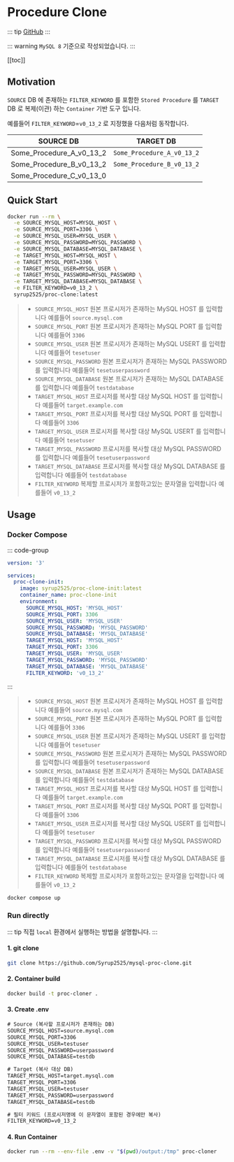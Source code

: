# Procedure Clone

::: tip
[GitHub](https://github.com/Syrup2525/mysql-proc-replica)
:::

::: warning
`MySQL 8` 기준으로 작성되었습니다.
:::

[[toc]]

## Motivation
`SOURCE` DB 에 존재하는 `FILTER_KEYWORD` 를 포함한 `Stored Procedure` 를 `TARGET` DB 로 복제(이관) 하는 `Container` 기반 도구 입니다.

예를들어 `FILTER_KEYWORD`=`v0_13_2` 로 지정했을 다음처럼 동작합니다.

| SOURCE DB | TARGET DB |
| --- | --- |
| Some_Procedure_A_v0_13_2 | `Some_Procedure_A_v0_13_2` |
| Some_Procedure_B_v0_13_2 | `Some_Procedure_B_v0_13_2` |
| Some_Procedure_C_v0_13_0 | |

## Quick Start
``` bash
docker run --rm \
  -e SOURCE_MYSQL_HOST=MYSQL_HOST \
  -e SOURCE_MYSQL_PORT=3306 \
  -e SOURCE_MYSQL_USER=MYSQL_USER \
  -e SOURCE_MYSQL_PASSWORD=MYSQL_PASSWORD \
  -e SOURCE_MYSQL_DATABASE=MYSQL_DATABASE \
  -e TARGET_MYSQL_HOST=MYSQL_HOST \
  -e TARGET_MYSQL_PORT=3306 \
  -e TARGET_MYSQL_USER=MYSQL_USER \
  -e TARGET_MYSQL_PASSWORD=MYSQL_PASSWORD \
  -e TARGET_MYSQL_DATABASE=MYSQL_DATABASE \
  -e FILTER_KEYWORD=v0_13_2 \
  syrup2525/proc-clone:latest
```
> - `SOURCE_MYSQL_HOST` 원본 프로시저가 존재하는 MySQL HOST 를 입력합니다 예를들어 `source.mysql.com`
> - `SOURCE_MYSQL_PORT` 원본 프로시저가 존재하는 MySQL PORT 를 입력합니다 예를들어 `3306`
> - `SOURCE_MYSQL_USER` 원본 프로시저가 존재하는 MySQL USERT 를 입력합니다 예를들어 `tesetuser`
> - `SOURCE_MYSQL_PASSWORD` 원본 프로시저가 존재하는 MySQL PASSWORD 를 입력합니다 예를들어 `tesetuserpassword`
> - `SOURCE_MYSQL_DATABASE` 원본 프로시저가 존재하는 MySQL DATABASE 를 입력합니다 예를들어 `testdatabase`
> - `TARGET_MYSQL_HOST` 프로시저를 복사할 대상 MySQL HOST 를 입력합니다 예를들어 `target.example.com`
> - `TARGET_MYSQL_PORT` 프로시저를 복사할 대상 MySQL PORT 를 입력합니다 예를들어 `3306`
> - `TARGET_MYSQL_USER` 프로시저를 복사할 대상 MySQL USERT 를 입력합니다 예를들어 `tesetuser`
> - `TARGET_MYSQL_PASSWORD` 프로시저를 복사할 대상 MySQL PASSWORD 를 입력합니다 예를들어 `tesetuserpassword`
> - `TARGET_MYSQL_DATABASE` 프로시저를 복사할 대상 MySQL DATABASE 를 입력합니다 예를들어 `testdatabase`
> - `FILTER_KEYWORD` 복제할 프로시저가 포함하고있는 문자열을 입력합니다 예를들어 `v0_13_2`

## Usage
### Docker Compose
::: code-group
``` yaml [docker-compose.yaml]
version: '3'

services:
  proc-clone-init:
    image: syrup2525/proc-clone-init:latest
    container_name: proc-clone-init
    environment:
      SOURCE_MYSQL_HOST: 'MYSQL_HOST'
      SOURCE_MYSQL_PORT: 3306
      SOURCE_MYSQL_USER: 'MYSQL_USER'
      SOURCE_MYSQL_PASSWORD: 'MYSQL_PASSWORD'
      SOURCE_MYSQL_DATABASE: 'MYSQL_DATABASE'
      TARGET_MYSQL_HOST: 'MYSQL_HOST'
      TARGET_MYSQL_PORT: 3306
      TARGET_MYSQL_USER: 'MYSQL_USER'
      TARGET_MYSQL_PASSWORD: 'MYSQL_PASSWORD'
      TARGET_MYSQL_DATABASE: 'MYSQL_DATABASE'
      FILTER_KEYWORD: 'v0_13_2'
```
:::

> - `SOURCE_MYSQL_HOST` 원본 프로시저가 존재하는 MySQL HOST 를 입력합니다 예를들어 `source.mysql.com`
> - `SOURCE_MYSQL_PORT` 원본 프로시저가 존재하는 MySQL PORT 를 입력합니다 예를들어 `3306`
> - `SOURCE_MYSQL_USER` 원본 프로시저가 존재하는 MySQL USERT 를 입력합니다 예를들어 `tesetuser`
> - `SOURCE_MYSQL_PASSWORD` 원본 프로시저가 존재하는 MySQL PASSWORD 를 입력합니다 예를들어 `tesetuserpassword`
> - `SOURCE_MYSQL_DATABASE` 원본 프로시저가 존재하는 MySQL DATABASE 를 입력합니다 예를들어 `testdatabase`
> - `TARGET_MYSQL_HOST` 프로시저를 복사할 대상 MySQL HOST 를 입력합니다 예를들어 `target.example.com`
> - `TARGET_MYSQL_PORT` 프로시저를 복사할 대상 MySQL PORT 를 입력합니다 예를들어 `3306`
> - `TARGET_MYSQL_USER` 프로시저를 복사할 대상 MySQL USERT 를 입력합니다 예를들어 `tesetuser`
> - `TARGET_MYSQL_PASSWORD` 프로시저를 복사할 대상 MySQL PASSWORD 를 입력합니다 예를들어 `tesetuserpassword`
> - `TARGET_MYSQL_DATABASE` 프로시저를 복사할 대상 MySQL DATABASE 를 입력합니다 예를들어 `testdatabase`
> - `FILTER_KEYWORD` 복제할 프로시저가 포함하고있는 문자열을 입력합니다 예를들어 `v0_13_2`

``` bash
docker compose up
```

### Run directly
::: tip
직접 `local` 환경에서 실행하는 방법을 설명합니다.
:::

#### 1. git clone
``` bash
git clone https://github.com/Syrup2525/mysql-proc-clone.git 
```

#### 2. Container build
``` bash
docker build -t proc-cloner . 
```

#### 3. Create .env 
``` txt
# Source (복사할 프로시저가 존재하는 DB)
SOURCE_MYSQL_HOST=source.mysql.com
SOURCE_MYSQL_PORT=3306
SOURCE_MYSQL_USER=testuser
SOURCE_MYSQL_PASSWORD=userpassword
SOURCE_MYSQL_DATABASE=testdb

# Target (복사 대상 DB)
TARGET_MYSQL_HOST=target.mysql.com
TARGET_MYSQL_PORT=3306
TARGET_MYSQL_USER=testuser
TARGET_MYSQL_PASSWORD=userpassword
TARGET_MYSQL_DATABASE=testdb

# 필터 키워드 (프로시저명에 이 문자열이 포함된 경우에만 복사)
FILTER_KEYWORD=v0_13_2

```

#### 4. Run Container
``` bash
docker run --rm --env-file .env -v "$(pwd)/output:/tmp" proc-cloner
```
